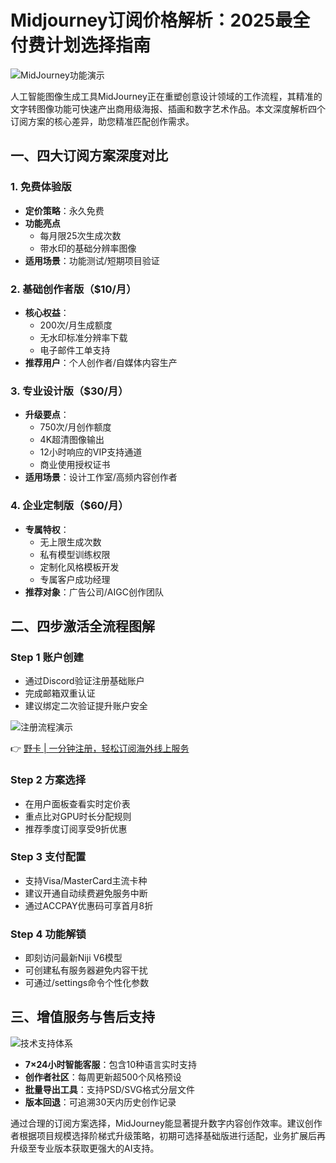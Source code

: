 # Midjourney订阅价格解析：2025最全付费计划选择指南

![MidJourney功能演示](https://bbtdd.com/wp-content/uploads/img/83111590352746.webp)

人工智能图像生成工具MidJourney正在重塑创意设计领域的工作流程，其精准的文字转图像功能可快速产出商用级海报、插画和数字艺术作品。本文深度解析四个订阅方案的核心差异，助您精准匹配创作需求。

## 一、四大订阅方案深度对比

### 1. 免费体验版
- **定价策略**：永久免费
- **功能亮点**
  - 每月限25次生成次数
  - 带水印的基础分辨率图像
- **适用场景**：功能测试/短期项目验证

### 2. 基础创作者版（$10/月）
- **核心权益**：
  - 200次/月生成额度
  - 无水印标准分辨率下载
  - 电子邮件工单支持
- **推荐用户**：个人创作者/自媒体内容生产

### 3. 专业设计版（$30/月）
- **升级要点**：
  - 750次/月创作额度
  - 4K超清图像输出
  - 12小时响应的VIP支持通道
  - 商业使用授权证书
- **适用场景**：设计工作室/高频内容创作者

### 4. 企业定制版（$60/月）
- **专属特权**：
  - 无上限生成次数
  - 私有模型训练权限
  - 定制化风格模板开发
  - 专属客户成功经理
- **推荐对象**：广告公司/AIGC创作团队

## 二、四步激活全流程图解

### Step 1 账户创建
- 通过Discord验证注册基础账户
- 完成邮箱双重认证
- 建议绑定二次验证提升账户安全

![注册流程演示](https://bbtdd.com/wp-content/uploads/img/95344236.webp)

👉 [野卡 | 一分钟注册，轻松订阅海外线上服务](https://bbtdd.com/yeka)

### Step 2 方案选择
- 在用户面板查看实时定价表
- 重点比对GPU时长分配规则
- 推荐季度订阅享受9折优惠

### Step 3 支付配置
- 支持Visa/MasterCard主流卡种
- 建议开通自动续费避免服务中断
- 通过ACCPAY优惠码可享首月8折

### Step 4 功能解锁
- 即刻访问最新Niji V6模型
- 可创建私有服务器避免内容干扰
- 可通过/settings命令个性化参数

## 三、增值服务与售后支持
![技术支持体系](https://bbtdd.com/wp-content/uploads/img/250245947530331.webp)

- **7×24小时智能客服**：包含10种语言实时支持
- **创作者社区**：每周更新超500个风格预设
- **批量导出工具**：支持PSD/SVG格式分层文件
- **版本回退**：可追溯30天内历史创作记录

通过合理的订阅方案选择，MidJourney能显著提升数字内容创作效率。建议创作者根据项目规模选择阶梯式升级策略，初期可选择基础版进行适配，业务扩展后再升级至专业版本获取更强大的AI支持。